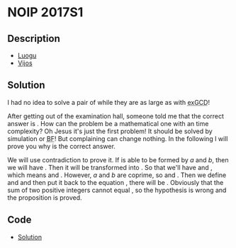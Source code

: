 # NOIP 2017S1

## Description

- [Luogu](https://www.luogu.com.cn/problem/P3951)
- [Vijos](https://www.vijos.org/p/2028)

## Solution

I had no idea to solve a pair of <data value="o{(}v{a}o{,}v{b}o{)}"></data> while they are as large as <data value="c{10}p{9}"></data> with <abbr title="the extended Greatest Common Division algorithm">exGCD</abbr>!

After getting out of the examination hall, someone told me that the correct answer is <data value="o{(}v{a}o{}v{b}o{-}v{a}o{-}v{b}o{)}"></data>. How can the problem be a mathematical one with an <data value="o{O}o{(}c{1}o{)}"></data> time complexity? Oh Jesus it's just the first problem! It should be solved by simulation or <abbr title="Brute Force">BF</abbr>! But complaining can change nothing. In the following I will prove you why <data value="o{(}v{a}o{}v{b}o{-}v{a}o{-}v{b}o{)}"></data> is the correct answer.

We will use contradiction to prove it. If <data value="o{(}v{a}o{}v{b}o{-}v{a}o{-}v{b}o{)}"></data> is able to be formed by $a$ and $b$, then we will have <data value="v{a}o{}v{b}o{-}v{a}o{-}v{b}o{=}v{a}o{}v{n}o{+}v{b}o{}v{m}o{(}v{n}o{,}v{m}o{&isin;}c{&#8469;}o{)}"></data>. Then it will be transformed into <data value="v{a}o{}v{b}o{=}v{a}o{}o{(}v{n}o{+}c{1}o{)}o{+}v{b}o{}o{(}v{m}o{+}c{1}o{)}"></data>. So that we'll have <data value="v{a}o{}o{(}v{b}o{-}v{n}o{-}c{1}o{)}o{=}v{b}o{}o{(}v{m}o{+}c{1}o{)}"></data> and <data value="v{b}o{}o{(}v{a}o{-}v{m}o{-}c{1}o{)}o{=}v{a}o{}o{(}v{n}o{+}c{1}o{)}"></data>, which means <data value="v{a}o{|}v{b}o{}o{(}v{m}o{+}c{1}o{)}"></data> and <data value="v{b}o{|}v{a}o{}o{(}v{n}o{+}c{1}o{)}"></data>. However, $a$ and $b$ are coprime, so <data value="v{a}o{|}o{(}v{m}o{+}c{1}o{)}"></data> and <data value="v{b}o{|}o{(}v{n}o{+}c{1}o{)}"></data>. Then we define <data value="v{m}o{+}c{1}o{=}v{x}o{}v{a}o{(}v{x}o{&isin;}c{&#8469;}b{+}o{)}"></data> and <data value="v{n}o{+}c{1}o{=}v{y}o{}v{b}o{(}v{y}o{&isin;}c{&#8469;}b{+}o{)}"></data> and then put it back to the equation <data value="v{a}o{}v{b}o{=}v{a}o{}o{(}v{n}o{+}c{1}o{)}o{+}v{b}o{}o{(}v{m}o{+}c{1}o{)}"></data>, there will be <data value="v{a}o{}v{b}o{=}v{a}o{}o{(}v{n}o{+}c{1}o{)}o{+}v{b}o{}o{(}v{m}o{+}c{1}o{)}o{&hArr;}v{a}o{}v{b}o{=}v{a}o{}v{b}o{}v{x}o{+}v{a}o{}v{b}o{}v{y}o{&hArr;}c{1}o{=}v{x}o{+}v{y}"></data>. Obviously that the sum of two positive integers cannot equal <data value="c{1}"></data>, so the hypothesis is wrong and the proposition is proved.

## Code

- [Solution](NOIP.2017S1.0.cpp)
